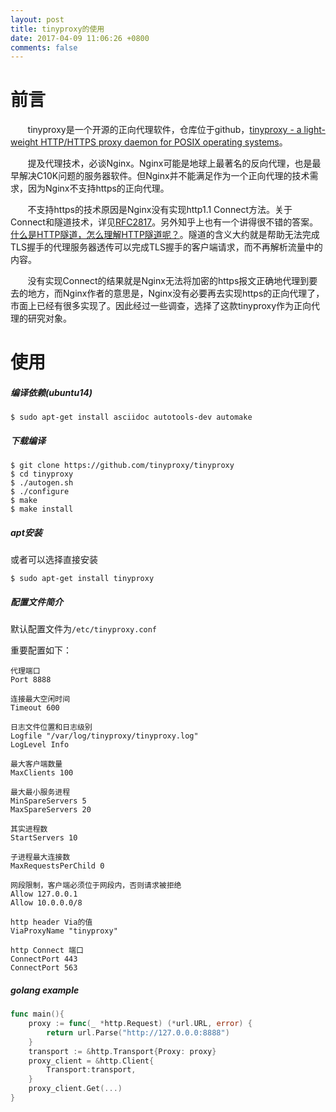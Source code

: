 ```yaml
---
layout: post
title: tinyproxy的使用
date: 2017-04-09 11:06:26 +0800
comments: false
---
```


前言
=======

&#160; &#160; &#160; &#160;tinyproxy是一个开源的正向代理软件，仓库位于github，[tinyproxy - a light-weight HTTP/HTTPS proxy daemon for POSIX operating systems](https://github.com/tinyproxy/tinyproxy)。

&#160; &#160; &#160; &#160;提及代理技术，必谈Nginx。Nginx可能是地球上最著名的反向代理，也是最早解决C10K问题的服务器软件。但Nginx并不能满足作为一个正向代理的技术需求，因为Nginx不支持https的正向代理。

&#160; &#160; &#160; &#160;不支持https的技术原因是Nginx没有实现http1.1 Connect方法。关于Connect和隧道技术，详见[RFC2817](https://www.ietf.org/rfc/rfc2817.txt)。另外知乎上也有一个讲得很不错的答案。[什么是HTTP隧道，怎么理解HTTP隧道呢？](https://www.zhihu.com/question/21955083/answer/142736329)。隧道的含义大约就是帮助无法完成TLS握手的代理服务器透传可以完成TLS握手的客户端请求，而不再解析流量中的内容。

&#160; &#160; &#160; &#160;没有实现Connect的结果就是Nginx无法将加密的https报文正确地代理到要去的地方，而Nginx作者的意思是，Nginx没有必要再去实现https的正向代理了，市面上已经有很多实现了。因此经过一些调查，选择了这款tinyproxy作为正向代理的研究对象。

使用
===
##### 编译依赖(ubuntu14)
```
$ sudo apt-get install asciidoc autotools-dev automake
```
##### 下载编译
```
$ git clone https://github.com/tinyproxy/tinyproxy
$ cd tinyproxy
$ ./autogen.sh
$ ./configure
$ make
$ make install
```

##### apt安装
或者可以选择直接安装

```
$ sudo apt-get install tinyproxy
```
##### 配置文件简介
默认配置文件为```/etc/tinyproxy.conf```

重要配置如下：

```
代理端口
Port 8888

连接最大空闲时间
Timeout 600

日志文件位置和日志级别
Logfile "/var/log/tinyproxy/tinyproxy.log"
LogLevel Info

最大客户端数量
MaxClients 100

最大最小服务进程
MinSpareServers 5
MaxSpareServers 20

其实进程数
StartServers 10

子进程最大连接数
MaxRequestsPerChild 0

网段限制，客户端必须位于网段内，否则请求被拒绝
Allow 127.0.0.1
Allow 10.0.0.0/8

http header Via的值
ViaProxyName "tinyproxy"

http Connect 端口
ConnectPort 443
ConnectPort 563
```

##### golang example

```go
func main(){
	proxy := func(_ *http.Request) (*url.URL, error) {
		return url.Parse("http://127.0.0.0:8888")
	}
	transport := &http.Transport{Proxy: proxy}
	proxy_client = &http.Client{
		Transport:transport,
	}
	proxy_client.Get(...)
}

```
